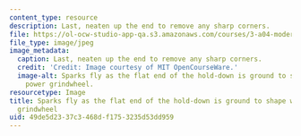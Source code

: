 ```yaml
---
content_type: resource
description: Last, neaten up the end to remove any sharp corners.
file: https://ol-ocw-studio-app-qa.s3.amazonaws.com/courses/3-a04-modern-blacksmithing-and-physical-metallurgy-fall-2008/49de5d2337c3468df1753235d53dd959_141.jpg
file_type: image/jpeg
image_metadata:
  caption: Last, neaten up the end to remove any sharp corners.
  credit: 'Credit: Image courtesy of MIT OpenCourseWare.'
  image-alt: Sparks fly as the flat end of the hold-down is ground to shape with the
    power grindwheel.
resourcetype: Image
title: Sparks fly as the flat end of the hold-down is ground to shape with the power
  grindwheel
uid: 49de5d23-37c3-468d-f175-3235d53dd959
---
```

